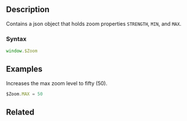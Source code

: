 ## Description

Contains a json object that holds zoom properties `STRENGTH`, `MIN`, and `MAX`.

### Syntax

```js
window.$Zoom
```

## Examples

Increases the max zoom level to fifty (50).

```js
$Zoom.MAX = 50
```

## Related
